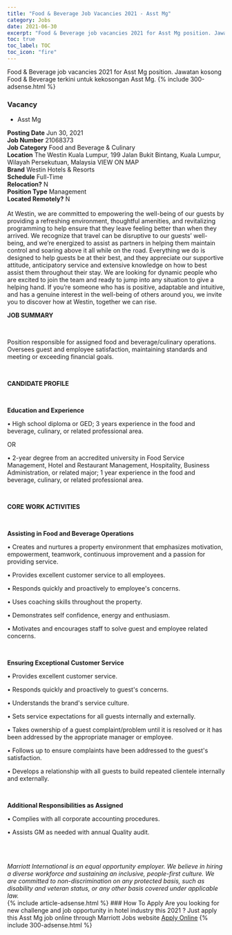 ```yaml
---
title: "Food & Beverage Job Vacancies 2021 - Asst Mg" 
category: Jobs 
date: 2021-06-30 
excerpt: "Food & Beverage job vacancies 2021 for Asst Mg position. Jawatan kosong Food & Beverage terkini untuk kekosongan Asst Mg." 
toc: true 
toc_label: TOC 
toc_icon: "fire" 
--- 
```


Food & Beverage job vacancies 2021 for Asst Mg position. Jawatan kosong Food & Beverage terkini untuk kekosongan Asst Mg. 
{% include 300-adsense.html %} 
### Vacancy 
- Asst Mg 
<div><div><b>Posting Date</b> Jun 30, 2021<br><b>Job Number</b> 21068373<br><b>Job Category</b> Food and Beverage &amp; Culinary<br><b>Location</b> The Westin Kuala Lumpur, 199 Jalan Bukit Bintang, Kuala Lumpur, Wilayah Persekutuan, Malaysia VIEW ON MAP<br><b>Brand</b> Westin Hotels &amp; Resorts<br><b>Schedule</b> Full-Time<br><b>Relocation?</b> N<br><b>Position Type</b> Management<br><b>Located Remotely?</b> N<br><br>At Westin, we are committed to empowering the well-being of our guests by providing a refreshing environment, thoughtful amenities, and revitalizing programming to help ensure that they leave feeling better than when they arrived. We recognize that travel can be disruptive to our guests&#8217; well-being, and we&#8217;re energized to assist as partners in helping them maintain control and soaring above it all while on the road. Everything we do is designed to help guests be at their best, and they appreciate our supportive attitude, anticipatory service and extensive knowledge on how to best assist them throughout their stay. We are looking for dynamic people who are excited to join the team and ready to jump into any situation to give a helping hand. If you&#8217;re someone who has is positive, adaptable and intuitive, and has a genuine interest in the well-being of others around you, we invite you to discover how at Westin, together we can rise.<br></div><div> <p><strong>JOB SUMMARY</strong></p> <p>&#160;</p> <p>Position responsible for assigned food and beverage/culinary operations. Oversees guest and employee satisfaction, maintaining standards and meeting or exceeding financial goals.</p> <p>&#160;</p> <p><strong>CANDIDATE PROFILE </strong></p> <p>&#160;</p> <p><strong>Education and Experience</strong></p> <p>&#8226; High school diploma or GED; 3 years experience in the food and beverage, culinary, or related professional area.</p> <p>OR</p> <p>&#8226; 2-year degree from an accredited university in Food Service Management, Hotel and Restaurant Management, Hospitality, Business Administration, or related major; 1 year experience in the food and beverage, culinary, or related professional area.</p> <p>&#160;</p> <p><strong>CORE WORK ACTIVITIES</strong></p> <p>&#160;</p> <p><strong>Assisting in Food and Beverage Operations</strong></p> <p>&#8226; Creates and nurtures a property environment that emphasizes motivation, empowerment, teamwork, continuous improvement and a passion for providing service.</p> <p>&#8226; Provides excellent customer service to all employees.</p> <p>&#8226; Responds quickly and proactively to employee's concerns.</p> <p>&#8226; Uses coaching skills throughout the property.</p> <p>&#8226; Demonstrates self confidence, energy and enthusiasm.</p> <p>&#8226; Motivates and encourages staff to solve guest and employee related concerns.</p> <p>&#160;</p> <p><strong>Ensuring Exceptional Customer Service</strong></p> <p>&#8226; Provides excellent customer service.</p> <p>&#8226; Responds quickly and proactively to guest's concerns.</p> <p>&#8226; Understands the brand's service culture.</p> <p>&#8226; Sets service expectations for all guests internally and externally.</p> <p>&#8226; Takes ownership of a guest complaint/problem until it is resolved or it has been addressed by the appropriate manager or employee.</p> <p>&#8226; Follows up to ensure complaints have been addressed to the guest's satisfaction.</p> <p>&#8226; Develops a relationship with all guests to build repeated clientele internally and externally.</p> <p>&#160;</p> <p><strong>Additional Responsibilities as Assigned</strong></p> <p>&#8226; Complies with all corporate accounting procedures.</p> <p>&#8226; Assists GM as needed with annual Quality audit.</p> <p>&#160;</p> </div> <div> &#160;</div> <em>Marriott International is an equal opportunity employer.&#160;We believe in hiring a diverse workforce and sustaining an inclusive, people-first culture.&#160;We are committed to non-discrimination on&#160;any&#160;protected&#160;basis, such as disability and veteran status, or any other basis covered under applicable law.</em><br></div> 
{% include article-adsense.html %} 
### How To Apply 
Are you looking for new challenge and job opportunity in hotel industry this 2021 ?
Just apply this Asst Mg job online through Marriott Jobs website 
<a href="https://jobs.marriott.com/marriott/jobs/21068373?lang=en-us" class="btn btn--info" target="_blank" rel="nofollow noopenner">Apply Online</a> 
{% include 300-adsense.html %} 